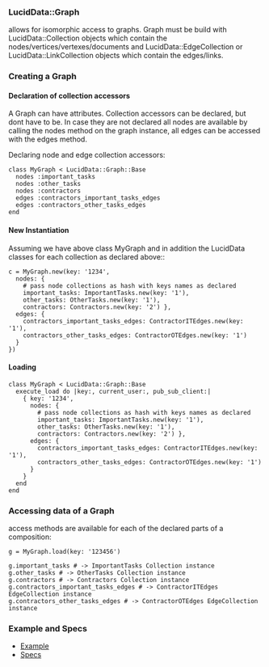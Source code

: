 ### LucidData::Graph

allows for isomorphic access to graphs.
Graph must be build with LucidData::Collection objects which contain the nodes/vertices/vertexes/documents and
LucidData::EdgeCollection or LucidData::LinkCollection objects which contain the edges/links.

### Creating a Graph

#### Declaration of collection accessors
A Graph can have attributes.
Collection accessors can be declared, but dont have to be.
In case they are not declared all nodes are available by calling the nodes method on the graph instance, 
all edges can be accessed with the edges method.

Declaring node and edge collection accessors:
```
class MyGraph < LucidData::Graph::Base
  nodes :important_tasks
  nodes :other_tasks
  nodes :contractors
  edges :contractors_important_tasks_edges
  edges :contractors_other_tasks_edges
end
```

#### New Instantiation
Assuming we have above class MyGraph and in addition the LucidData classes for each collection as declared above::
```
c = MyGraph.new(key: '1234',
  nodes: {
    # pass node collections as hash with keys names as declared
    important_tasks: ImportantTasks.new(key: '1'),
    other_tasks: OtherTasks.new(key: '1'),
    contractors: Contractors.new(key: '2') },
  edges: {
    contractors_important_tasks_edges: ContractorITEdges.new(key: '1'),
    contractors_other_tasks_edges: ContractorOTEdges.new(key: '1')
  } 
})
```

#### Loading
```
class MyGraph < LucidData::Graph::Base
  execute_load do |key:, current_user:, pub_sub_client:|
    { key: '1234',
      nodes: {
        # pass node collections as hash with keys names as declared
        important_tasks: ImportantTasks.new(key: '1'),
        other_tasks: OtherTasks.new(key: '1'),
        contractors: Contractors.new(key: '2') },
      edges: {
        contractors_important_tasks_edges: ContractorITEdges.new(key: '1'),
        contractors_other_tasks_edges: ContractorOTEdges.new(key: '1')
      } 
    }
  end
end
```

### Accessing data of a Graph
access methods are available for each of the declared parts of a composition:

```
g = MyGraph.load(key: '123456')

g.important_tasks # -> ImportantTasks Collection instance
g.other_tasks # -> OtherTasks Collection instance
g.contractors # -> Contractors Collection instance
g.contractors_important_tasks_edges # -> ContractorITEdges EdgeCollection instance
g.contractors_other_tasks_edges # -> ContractorOTEdges EdgeCollection instance
```

### Example and Specs
- [Example](https://github.com/isomorfeus/isomorfeus-project/blob/master/ruby/isomorfeus-data/test_app_files/isomorfeus/data/simple_graph.rb)
- [Specs](https://github.com/isomorfeus/isomorfeus-project/blob/master/ruby/isomorfeus-data/test_app_files/spec/data_graph_spec.rb)
